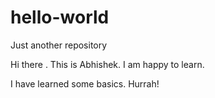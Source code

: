 # hello-world
Just another repository

Hi there . This is Abhishek. I am happy to learn.

I have learned some basics.
Hurrah!
